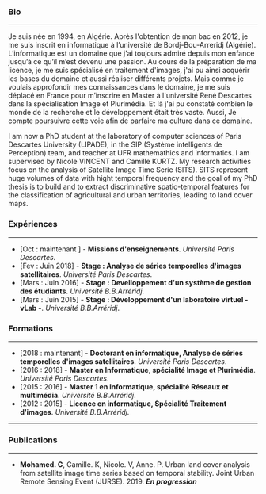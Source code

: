### Bio
***

Je suis née en 1994, en Algérie. Après l'obtention de mon bac en 2012, je me suis inscrit en informatique à l’université de Bordj-Bou-Arreridj (Algérie). L’informatique est un domaine que j'ai toujours admiré depuis mon enfance jusqu’à ce qu’il m’est devenu une passion. Au cours de la préparation de ma licence, je me suis spécialisé en traitement d'images, j'ai pu ainsi acquérir les bases du domaine et aussi réaliser différents projets. Mais comme je voulais approfondir mes connaissances dans le domaine, je me suis déplacé en France pour m’inscrire en Master à l'université René Descartes dans la spécialisation Image et Plurimédia. Et là j'ai pu constaté combien le monde de la recherche et le développement était très vaste. Aussi, Je compte poursuivre cette voie afin de parfaire ma culture dans ce domaine.

I am now a PhD student at the laboratory of computer sciences of Paris Descartes
        University (LIPADE),
        in the SIP (Système intelligents de Perception) team,
        and teacher at UFR mathemathics and informatics. I am supervised by Nicole VINCENT and Camille KURTZ.
        My research activities focus on the analysis of Satellite Image Time Serie (SITS).
        SITS represent huge volumes of data with
        hight temporal frequency and the goal of my PhD thesis is to build
        and to extract discriminative spatio-temporal
        features for the classification of agricultural and urban territories, leading to land cover maps.

### Expériences
***
 
 - [Oct : maintenant ] - **Missions d'enseignements**. _Université Paris Descartes_.  
 - [Fev : Juin 2018]  - **Stage : Analyse de séries temporelles d'images satellitaires**. _Université Paris Descartes_.  
 - [Mars : Juin 2016]  - **Stage : Develloppement d'un système de gestion des étudiants**. _Université B.B.Arréridj_.   
 - [Mars : Juin 2015]  - **Stage : Développement d'un laboratoire virtuel - vLab -**. _Université B.B.Arréridj_.   
  
### Formations
***

 - [2018 : maintenant] - **Doctorant en informatique, Analyse de séries temporelles d'images satellitaires**. _Université Paris Descartes_.
 - [2016 : 2018]  - **Master en Informatique, spécialité Image et Plurimédia**. _Université Paris Descartes_.   
 - [2015 : 2016]  - **Master 1 en Informatique, spécialité Réseaux et multimédia**. _Université B.B.Arréridj_.   
 - [2012 : 2015]  - **Licence en informatique, Spécialité Traitement d’images**. _Université B.B.Arréridj_.   
  
***

### Publications
***

 - **Mohamed. C**, Camille. K, Nicole. V, Anne. P. Urban land cover analysis from satellite image time series based on temporal stability. Joint Urban Remote Sensing Event (JURSE). 2019. **_En progression_**
